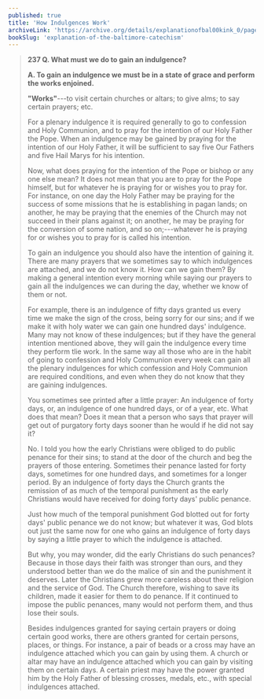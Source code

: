 ```yaml
---
published: true
title: 'How Indulgences Work'
archiveLink: 'https://archive.org/details/explanationofbal00kink_0/page/218?view=theater'
bookSlug: 'explanation-of-the-baltimore-catechism'
---
```


> **237 Q. What must we do to gain an indulgence?**
>
> **A. To gain an indulgence we must be in a state of grace and perform the works enjoined.**
>
> **"Works"**---to visit certain churches or altars; to give alms; to say certain prayers; etc.
>
> For a plenary indulgence it is required generally to go to confession and Holy Communion, and to pray for the intention of our Holy Father the Pope. When an indulgence may be gained by praying for the intention of our Holy Father, it will be sufficient to say five Our Fathers and five Hail Marys for his intention.
>
> Now, what does praying for the intention of the Pope or bishop or any one else mean? It does not mean that you are to pray for the Pope himself, but for whatever he is praying for or wishes you to pray for. For instance, on one day the Holy Father may be praying for the success of some missions that he is establishing in pagan lands; on another, he may be praying that the enemies of the Church may not succeed in their plans against it; on another, he may be praying for the conversion of some nation, and so on;---whatever he is praying for or wishes you to pray for is called his intention.
>
> To gain an indulgence you should also have the intention of gaining it. There are many prayers that we sometimes say to which indulgences are attached, and we do not know it. How can we gain them? By making a general intention every morning while saying our prayers to gain all the indulgences we can during the day, whether we know of them or not.
>
> For example, there is an indulgence of fifty days granted us every time we make the sign of the cross, being sorry for our sins; and if we make it with holy water we can gain one hundred days' indulgence. Many may not know of these indulgences; but if they have the general intention mentioned above, they will gain the indulgence every time they perform tlie work. In the same way all those who are in the habit of going to confession and Holy Communion every week can gain all the plenary indulgences for which confession and Holy Communion are required conditions, and even when they do not know that they are gaining indulgences.
>
> You sometimes see printed after a little prayer: An indulgence of forty days, or, an indulgence of one hundred days, or of a year, etc. What does that mean? Does it mean that a person who says that prayer will get out of purgatory forty days sooner than he would if he did not say it?
>
> No. I told you how the early Christians were obliged to do public penance for their sins; to stand at the door of the church and beg the prayers of those entering. Sometimes their penance lasted for forty days, sometimes for one hundred days, and sometimes for a longer period. By an indulgence of forty days the Church grants the remission of as much of the temporal punishment as the early Christians would have received for doing forty days' public penance.
>
> Just how much of the temporal punishment God blotted out for forty days' public penance we do not know; but whatever it was, God blots out just the same now for one who gains an indulgence of forty days by saying a little prayer to which the indulgence is attached.
>
> But why, you may wonder, did the early Christians do such penances? Because in those days their faith was stronger than ours, and they understood better than we do the malice of sin and the punishment it deserves. Later the Christians grew more careless about their religion and the service of God. The Church therefore, wishing to save its children, made it easier for them to do penance. If it continued to impose the public penances, many would not perform them, and thus lose their souls.
>
> Besides indulgences granted for saying certain prayers or doing certain good works, there are others granted for certain persons, places, or things. For instance, a pair of beads or a cross may have an indulgence attached which you can gain by using them. A church or altar may have an indulgence attached which you can gain by visiting them on certain days. A certain priest may have the power granted him by the Holy Father of blessing crosses, medals, etc., with special indulgences attached.
